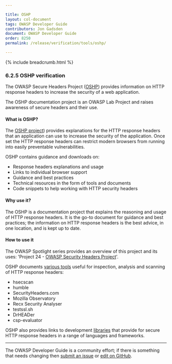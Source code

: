 ```yaml
---

title: OSHP
layout: col-document
tags: OWASP Developer Guide
contributors: Jon Gadsden
document: OWASP Developer Guide
order: 8250
permalink: /release/verification/tools/oshp/

---
```


{% include breadcrumb.html %}

### 6.2.5 OSHP verification

The OWASP Secure Headers Project ([OSHP][oshp]) provides information on HTTP response headers
to increase the security of a web application.

The OSHP documentation project is an OWASP Lab Project and raises awareness  of secure headers and their use.

#### What is OSHP?

The [OSHP project][oshp]) provides explanations for the HTTP response headers that an application can use
to increase the security of the application.
Once set the HTTP response headers can restrict modern browsers from running into easily preventable vulnerabilities.

OSHP contains guidance and downloads on:

* Response headers explanations and usage
* Links to individual browser support
* Guidance and best practices
* Technical resources in the form of tools and documents
* Code snippets to help working with HTTP security headers

#### Why use it?

The OSHP is a documentation project that explains the reasoning and usage of HTTP response headers.
It is the go-to document for guidance and best practices;
the information on HTTP response headers is the best advice, in one location, and is kept up to date.

#### How to use it

The OWASP Spotlight series provides an overview of this project and its uses:
'Project 24 - [OWASP Security Headers Project][spotlight24]'.

OSHP documents [various tools][oshp-tools] useful for inspection, analysis and scanning of HTTP response headers:

* hsecscan
* humble
* SecurityHeaders.com
* Mozilla Observatory
* Recx Security Analyser
* testssl.sh
* DrHEADer
* csp-evaluator

OSHP also provides links to development [libraries][oshp-libs] that provide for secure HTTP response headers
in a range of languages and frameworks.

----

The OWASP Developer Guide is a community effort; if there is something that needs changing
then [submit an issue][issue080205] or [edit on GitHub][edit080205].

[edit080205]: https://github.com/OWASP/www-project-developer-guide/blob/main/draft/08-verification/02-tools/05-secure-headers.md
[issue080205]: https://github.com/OWASP/www-project-developer-guide/issues/new?labels=content&template=request.md&title=Update:%2008-verification/02-tools/05-secure-headers
[oshp]: https://owasp.org/www-project-secure-headers/
[oshp-libs]: https://owasp.org/www-project-secure-headers/#development-libraries
[oshp-tools]: https://owasp.org/www-project-secure-headers/#analysis-tools
[spotlight24]: https://youtu.be/N4F3VWQYU9E

